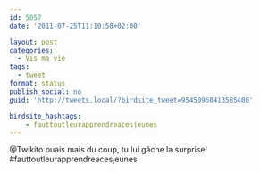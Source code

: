 ```yaml
---
id: 5057
date: '2011-07-25T11:10:58+02:00'

layout: post
categories:
  - Vis ma vie
tags:
  - tweet
format: status
publish_social: no
guid: 'http://tweets.local/?birdsite_tweet=95450968413585408'

birdsite_hashtags:
    - fauttoutleurapprendreacesjeunes
---
```


@Twikito ouais mais du coup, tu lui gâche la surprise! #fauttoutleurapprendreacesjeunes